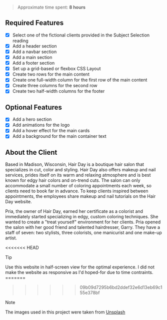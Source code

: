 > Approximate time spent: **8 hours**

## Required Features

- [x] Select one of the fictional clients provided in the Subject Selection reading
- [x] Add a header section
- [x] Add a navbar section
- [x] Add a main section
- [x] Add a footer section
- [x] Set up a grid-based or flexbox CSS Layout
- [x] Create two rows for the main content
- [x] Create one full-width column for the first row of the main content
- [x] Create three columns for the second row
- [x] Create two half-width columns for the footer

## Optional Features

- [x] Add a hero section
- [x] Add animations for the logo
- [x] Add a hover effect for the main cards
- [x] Add a background for the main container text

## About the Client

Based in Madison, Wisconsin, Hair Day is a boutique hair salon that specializes in cut, color and styling. Hair Day also offers makeup and nail services, prides itself on its warm and relaxing atmosphere and is best known for edgy hair colors and on-trend cuts. The salon can only accommodate a small number of coloring appointments each week, so clients need to book far in advance. To keep clients inspired between appointments, the employees share makeup and nail tutorials on the Hair Day website.

Pria, the owner of Hair Day, earned her certificate as a colorist and immediately started specializing in edgy, custom coloring techniques. She wanted to create a "treat yourself" environment for her clients. Pria opened the salon with her good friend and talented hairdresser, Garry. They have a staff of seven: two stylists, three colorists, one manicurist and one make-up artist.

<<<<<<< HEAD
> [!TIP]
> Use this website in half-screen view for the optimal experience. I did not make the website as responsive as I'd hoped-for due to time contraints.
=======
>>>>>>> 09b09d7295b6bd2ddef32e6d13eb69c155e378bf

> [!NOTE]
> The images used in this project were taken from [Unsplash](https://unsplash.com/)

